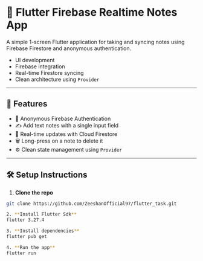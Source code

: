 # 📝 Flutter Firebase Realtime Notes App

A simple 1-screen Flutter application for taking and syncing notes using Firebase Firestore and anonymous authentication.

- UI development
- Firebase integration
- Real-time Firestore syncing
- Clean architecture using `Provider`

---

## 🚀 Features

- 🔐 Anonymous Firebase Authentication
- ✍️ Add text notes with a single input field
- 🔄 Real-time updates with Cloud Firestore
- 🗑️ Long-press on a note to delete it
- ⚙️ Clean state management using `Provider`

---

## 🛠 Setup Instructions

1. **Clone the repo**
```bash
git clone https://github.com/ZeeshanOfficial97/flutter_task.git

2. **Install Flutter Sdk**
flutter 3.27.4

3. **Install dependencies**
flutter pub get

4. **Run the app**
flutter run  